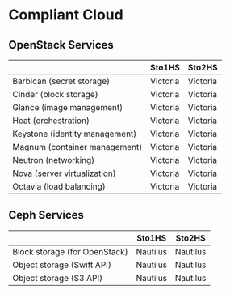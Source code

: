 # Compliant Cloud

## OpenStack Services

|                                | Sto1HS    | Sto2HS   |
| ------------------------------ | --------- | ------   |
| Barbican (secret storage)      | Victoria  | Victoria |
| Cinder (block storage)         | Victoria  | Victoria |
| Glance (image management)      | Victoria  | Victoria |
| Heat (orchestration)           | Victoria  | Victoria |
| Keystone (identity management) | Victoria  | Victoria |
| Magnum (container management)  | Victoria  | Victoria |
| Neutron (networking)           | Victoria  | Victoria |
| Nova (server virtualization)   | Victoria  | Victoria |
| Octavia (load balancing)       | Victoria  | Victoria |


## Ceph Services

|                               | Sto1HS    | Sto2HS   |
| --------------------------    | --------- | ------   |
| Block storage (for OpenStack) | Nautilus  | Nautilus |
| Object storage (Swift API)    | Nautilus  | Nautilus |
| Object storage (S3 API)       | Nautilus  | Nautilus |
